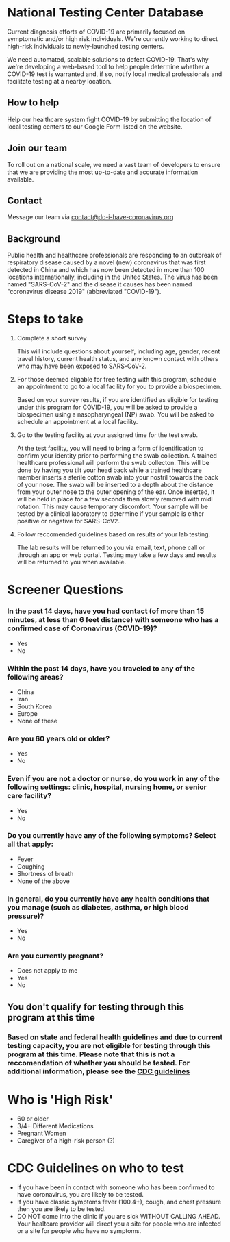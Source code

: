 # National Testing Center Database
Current diagnosis efforts of COVID-19 are primarily focused on symptomatic and/or high risk individuals. We're currently working to direct high-risk individuals to newly-launched testing centers.

We need automated, scalable solutions to defeat COVID-19. That's why we're developing a web-based tool to help people determine whether a COVID-19 test is warranted and, if so, notify local medical professionals and facilitate testing at a nearby location.

## How to help
Help our healthcare system fight COVID-19 by submitting the location of local testing centers to our Google Form listed on the website.

## Join our team
To roll out on a national scale, we need a vast team of developers to ensure that we are providing the most up-to-date and accurate information available.

## Contact
Message our team via contact@do-i-have-coronavirus.org

## Background
Public health and healthcare professionals are responding to an outbreak of respiratory disease caused by a novel (new) coronavirus that was first detected in China and which has now been detected in more than 100 locations internationally, including in the United States. The virus has been named "SARS-CoV-2" and the disease it causes has been named "coronavirus disease 2019" (abbreviated "COVID-19").

# Steps to take

1. Complete a short survey

     This will include questions about yourself, including age, gender, recent travel history, current health status, and any known contact with others who may have been exposed to SARS-CoV-2.

2. For those deemed eligable for free testing with this program, schedule an appointment to go to a local facility for you to provide a biospecimen. 

     Based on your survey results, if you are identified as eligible for testing under this program for COVID-19, you will be asked to provide a biospecimen using a nasopharyngeal (NP) swab. You will be asked to schedule an appointment at a local facility.

3. Go to the testing facility at your assigned time for the test swab.

     At the test facility, you will need to bring a form of identification to confirm your identity prior to performing the swab collection. A trained healthcare professional will perform the swab collecton. This will be done by having you tilt your head back while a trained healthcare member inserts a sterile cotton swab into your nostril towards the back of your nose. The swab will be inserted to a depth about the distance from your outer nose to the outer opening of the ear. Once inserted, it will be held in place for a few seconds then slowly removed with midl rotation. This may cause temporary discomfort. Your sample will be tested by a clinical laboratory to determine if your sample is either positive or negative for SARS-CoV2.

4. Follow reccomended guidelines based on results of your lab testing.

     The lab results will be returned to you via email, text, phone call or through an app or web portal. Testing may take a few days and results will be returned to you when available.

# Screener Questions

### In the past 14 days, have you had contact (of more than 15 minutes, at less than 6 feet distance) with someone who has a confirmed case of Coronavirus (COVID-19)?
- Yes 
- No

### Within the past 14 days, have you traveled to any of the following areas?
- China
- Iran
- South Korea
- Europe
- None of these

### Are you 60 years old or older?
- Yes
- No

### Even if you are not a doctor or nurse, do you work in any of the following settings: clinic, hospital, nursing home, or senior care facility?
- Yes
- No

### Do you currently have any of the following symptoms? Select all that apply:
- Fever
- Coughing
- Shortness of breath
- None of the above

### In general, do you currently have any health conditions that you manage (such as diabetes, asthma, or high blood pressure)?
- Yes
- No

### Are you currently pregnant?
- Does not apply to me
- Yes
- No

## You don't qualify for testing through this program at this time
### Based on state and federal health guidelines and due to current testing capacity, you are not eligible for testing through this program at this time. Please note that this is not a reccomendation of whether you should be tested. For additional information, please see the [CDC guidelines](https://www.cdc.gov/coronavirus/2019-ncov/if-you-are-sick/steps-when-sick.html?CDC_AA_refVal=https%3A%2F%2Fwww.cdc.gov%2Fcoronavirus%2F2019-ncov%2Fabout%2Fsteps-when-sick.html)

# Who is 'High Risk'

- 60 or older
- 3/4+ Different Medications
- Pregnant Women
- Caregiver of a high-risk person (?)

# CDC Guidelines on who to test
- If you have been in contact with someone who has been confirmed to have coronavirus, you are likely to be tested.
- If you have classic symptoms fever (100.4+), cough, and chest pressure then you are likely to be tested.
- DO NOT come into the clinic if you are sick WITHOUT CALLING AHEAD. Your healtcare provider will direct you a site for people who are infected or a site for people who have no symptoms.